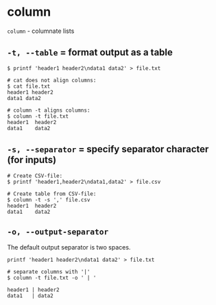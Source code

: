 # column

`column` - columnate lists

## `-t, --table` = format output as a table
```
$ printf 'header1 header2\ndata1 data2' > file.txt

# cat does not align columns:
$ cat file.txt
header1 header2
data1 data2

# column -t aligns columns:
$ column -t file.txt
header1  header2
data1    data2
```

## `-s, --separator` = specify separator character (for inputs)
```
# Create CSV-file:
$ printf 'header1,header2\ndata1,data2' > file.csv

# Create table from CSV-file:
$ column -t -s ',' file.csv
header1  header2
data1    data2
```

## `-o, --output-separator`
The default output separator is two spaces.

```
printf 'header1 header2\ndata1 data2' > file.txt

# separate columns with '|'
$ column -t file.txt -o ' | '

header1 | header2
data1   | data2
